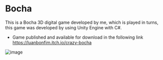 # Bocha
This is a Bocha 3D digital game developed by me, which is played in turns, this game was developed by using Unity Engine with C#.

* Game published and available for download in the following link https://luanbonfim.itch.io/crazy-bocha

![image](https://github.com/user-attachments/assets/b9a86439-e639-45a7-b3de-8ec0e94fd349)
